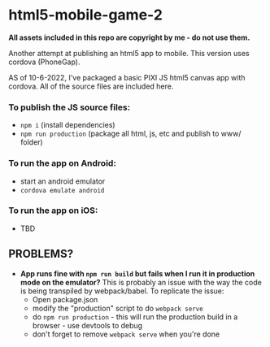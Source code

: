 # html5-mobile-game-2

**All assets included in this repo are copyright by me - do not use them.**

Another attempt at publishing an html5 app to mobile. This version uses cordova (PhoneGap).

AS of 10-6-2022, I've packaged a basic PIXI JS html5 canvas app with cordova. All of the source files are included here.

### To publish the JS source files:

-   `npm i` (install dependencies)
-   `npm run production` (package all html, js, etc and publish to www/ folder)

### To run the app on Android:

-   start an android emulator
-   `cordova emulate android`

### To run the app on iOS:

-   TBD

## PROBLEMS?

-   **App runs fine with `npm run build` but fails when I run it in production mode on the emulator?** This is probably an issue with the way the code is being transpiled by webpack/babel. To replicate the issue:
    -   Open package.json
    -   modify the "production" script to do `webpack serve`
    -   do `npm run production` - this will run the production build in a browser - use devtools to debug
    -   don't forget to remove `webpack serve` when you're done
